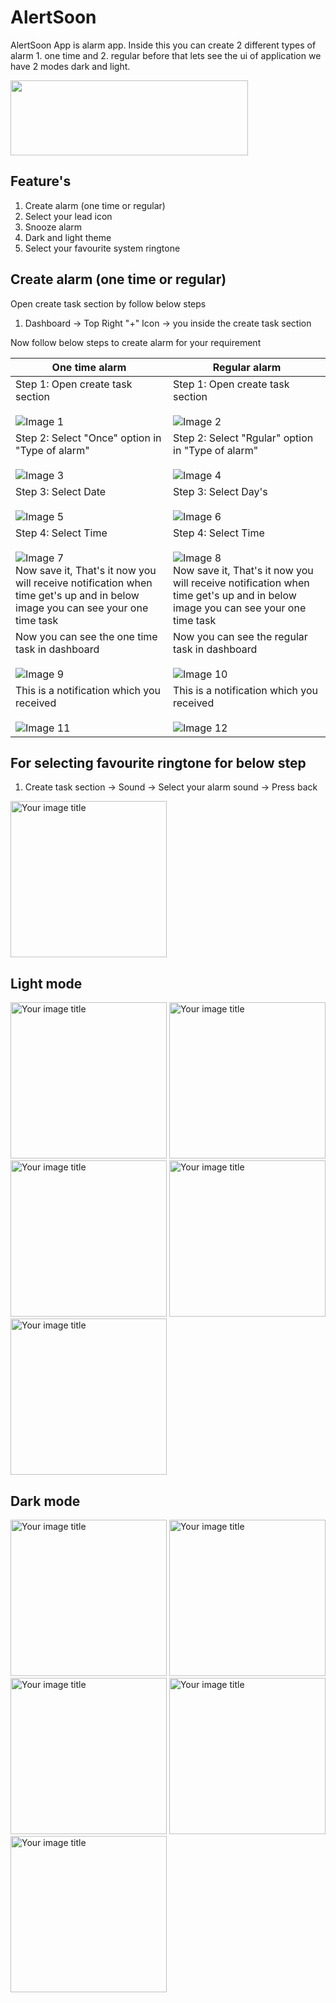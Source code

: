 # AlertSoon

AlertSoon App is alarm app. Inside this you can create 2 different types of alarm 1. one time and 2. regular 
before that lets see the ui of application we have 2 modes dark and light.

[<img src="app/libs/images/play_store.png" width="380" height="120">](https://play.google.com/store/apps/details?id=com.alertSoon.alarm)

## Feature's
1. Create alarm (one time or regular) 
2. Select your lead icon
3. Snooze alarm
4. Dark and light theme
5. Select your favourite system ringtone

## Create alarm (one time or regular)

Open create task section by follow below steps 
1. Dashboard -> Top Right "+" Icon -> you inside the create task section 

Now follow below steps to create alarm for your requirement

| One time alarm                                                                                                                                                                                                                      | Regular alarm                                                                                                                                                                                                                       |
|-------------------------------------------------------------------------------------------------------------------------------------------------------------------------------------------------------------------------------------|-------------------------------------------------------------------------------------------------------------------------------------------------------------------------------------------------------------------------------------|
| Step 1: Open create task section</br></br> ![Image 1](app/libs/images/creating_one_time_alaram_img_1_ss.png)                                                                                                                        | Step 1: Open create task section</br></br> ![Image 2](app/libs/images/creating_regular_alaram_img_1_ss.png)                                                                                                                         |
| Step 2: Select "Once" option in  "Type of alarm" </br></br> ![Image 3](app/libs/images/creating_one_time_alaram_img_2_ss.png)                                                                                                       | Step 2: Select "Rgular" option in  "Type of alarm"  </br></br>![Image 4](app/libs/images/creating_regular_alaram_img_2_ss.png)                                                                                                      |
| Step 3: Select Date </br></br> ![Image 5](app/libs/images/creating_one_time_alaram_img_3_ss.png)                                                                                                                                    | Step 3: Select Day's </br></br> ![Image 6](app/libs/images/creating_regular_alaram_img_3_ss.png)                                                                                                                                    |
| Step 4: Select Time </br></br> ![Image 7](app/libs/images/creating_one_time_alaram_img_4_ss.png) <br> Now save it, That's it now you will receive notification when time get's up and in below image you can see your one time task | Step 4: Select Time </br></br> ![Image 8](app/libs/images/creating_regular_alaram_img_4_ss.png)  <br> Now save it, That's it now you will receive notification when time get's up and in below image you can see your one time task |
| Now you can see the one time task in dashboard </br></br> ![Image 9](app/libs/images/creating_one_time_alaram_img_5_ss.png)                                                                                                         | Now you can see the regular task in dashboard </br></br> ![Image 10](app/libs/images/creating_regular_alaram_img_5_ss.png)                                                                                                          |
| This is a notification which you received </br></br> ![Image 11](app/libs/images/creating_one_time_alaram_img_6_ss.png)                                                                                                             | This is a notification which you received </br></br> ![Image 12](app/libs/images/creating_regular_alaram_img_6_ss.png)                                                                                                              |


## For selecting favourite ringtone for below step
1. Create task section -> Sound -> Select your alarm sound -> Press back
<img src="app/libs/images/select_ringtone_screen.png" alt="Your image title" width="250"/>


## Light mode
   <img src="app/libs/images/dashboard_light_theme_ss.png" alt="Your image title" width="250"/> <img src="app/libs/images/create_task_light_theme_ss.png" alt="Your image title" width="250"/> <img src="app/libs/images/select_lead_icon_light_theme_ss.png" alt="Your image title" width="250"/> <img src="app/libs/images/select_days_light_theme_ss.png" alt="Your image title" width="250"/> <img src="app/libs/images/select_ringtone_screen.png" alt="Your image title" width="250"/>

## Dark mode
   <img src="app/libs/images/dashboard_dark_theme_ss.png" alt="Your image title" width="250"/> <img src="app/libs/images/create_task_dark_theme_ss.png" alt="Your image title" width="250"/> <img src="app/libs/images/select_lead_icon_dark_theme_ss.png" alt="Your image title" width="250"/> <img src="app/libs/images/select_days_dark_theme_ss.png" alt="Your image title" width="250"/> <img src="app/libs/images/select_ringtone_screen_dark.png" alt="Your image title" width="250"/>
